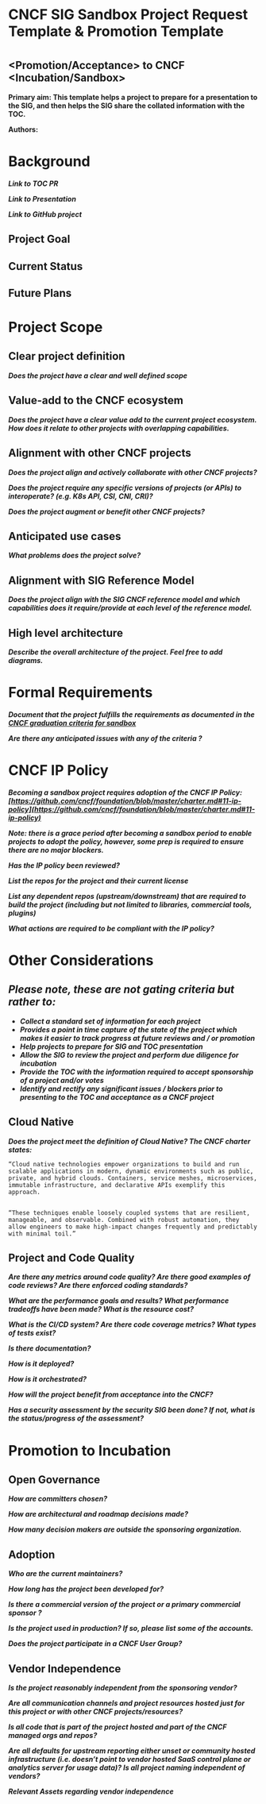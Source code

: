 # CNCF SIG Sandbox Project Request Template & Promotion Template


# <Project> 


## <Promotion/Acceptance> to CNCF <Incubation/Sandbox>

**Primary aim: This template helps a project to prepare for a presentation to the SIG, and then helps the SIG share the collated information with the TOC.**

**Authors:**


# Background

**_Link to TOC PR_**

**_Link to Presentation_**

**_Link to GitHub project_**


## Project Goal


## Current Status


## Future Plans


# Project Scope


## Clear project definition

**_Does the project have a clear and well defined scope_**

## Value-add to the CNCF ecosystem

**_Does the project have a clear value add to the current project ecosystem. How does it relate to other projects with overlapping capabilities._**


## Alignment with other CNCF projects

**_Does the project align and actively collaborate with other CNCF projects?_**

**_Does the project require any specific versions of projects (or APIs) to interoperate?  (e.g. K8s API, CSI, CNI, CRI)?_**

**_Does the project augment or benefit other CNCF projects?_**

## Anticipated use cases

**_What problems does the project solve?_**

## Alignment with SIG Reference Model

**_Does the project align with the SIG CNCF reference model and which capabilities does it require/provide at each level of the reference model._**


## High level architecture

**_Describe the overall architecture of the project. Feel free to add diagrams._**

# Formal Requirements

**_Document that the project fulfills the requirements as documented in the [CNCF graduation criteria for sandbox](https://github.com/cncf/toc/blob/master/process/graduation_criteria.adoc#sandbox-stage)_**

**_Are there any anticipated issues with any of the criteria ?_**


# CNCF IP Policy

**_Becoming a sandbox project requires adoption of the CNCF IP Policy: [https://github.com/cncf/foundation/blob/master/charter.md#11-ip-policy](https://github.com/cncf/foundation/blob/master/charter.md#11-ip-policy)_**

**_Note: there is a grace period after becoming a sandbox period to enable projects to adopt the policy, however, some prep is required to ensure there are no major blockers._**

**_Has the IP policy been reviewed?_**

**_List the repos for the project and their current license_**

**_List any dependent repos (upstream/downstream) that are required to build the project  (including but not limited to  libraries, commercial tools, plugins)_**

**_What actions are required to be compliant with the IP policy?_**


# Other Considerations

## **_Please note, these are not gating criteria but rather to:_**


*   **_Collect a standard set of information for each project_**
*   **_Provides a point in time capture of the state of the project which makes it easier to track progress at future reviews and / or promotion_**
*   **_Help projects to prepare for SIG and TOC presentation_**
*   **_Allow the SIG to review the project and perform due diligence for incubation_**
*   **_Provide the TOC with the information required to accept sponsorship of a project and/or votes_**
*   **_Identify and rectify any significant issues / blockers prior to presenting to the TOC and acceptance as a CNCF project_**


## Cloud Native

**_Does the project meet the definition of Cloud Native?  The CNCF charter states:_**


    “Cloud native technologies empower organizations to build and run scalable applications in modern, dynamic environments such as public, private, and hybrid clouds. Containers, service meshes, microservices, immutable infrastructure, and declarative APIs exemplify this approach.


    “These techniques enable loosely coupled systems that are resilient, manageable, and observable. Combined with robust automation, they allow engineers to make high-impact changes frequently and predictably with minimal toil.”


## Project and Code Quality

**_Are there any metrics around code quality?  Are there good examples of code reviews? Are there enforced coding standards?_**

**_What are the performance goals and results? What performance tradeoffs have been made?  What is the resource cost?_**

**_What is the CI/CD system?  Are there code coverage metrics?  What types of tests exist?_**

**_Is there documentation?_**

**_How is it deployed?_**

**_How is it orchestrated?_**

**_How will the project benefit from acceptance into the CNCF?_**

**_Has a security assessment by the security SIG been done? If not, what is the status/progress of the assessment?_**


# Promotion to Incubation 

## Open Governance

**_How are committers chosen?_**

**_How are architectural and roadmap decisions made?_**

**_How many decision makers are outside the sponsoring organization._**

## Adoption

**_Who are the current maintainers?_**

**_How long has the project been developed for?_**

**_Is there a commercial version of the project or a primary commercial sponsor ?_**

**_Is the project used in production? If so, please list some of the accounts._**

**_Does the project participate in a CNCF User Group?_**

## Vendor Independence

**_Is the project reasonably independent from the sponsoring vendor?_**

**_Are all communication channels and project resources hosted just for this project or with other CNCF projects/resources?_**

**_Is all code that is part of the project hosted and part of the CNCF managed orgs and repos?_**

**_Are all defaults for upstream reporting either unset or community hosted infrastructure (i.e. doesn’t point to vendor hosted SaaS control plane or analytics server for usage data)? Is all project naming independent of vendors?_**

**_Relevant Assets regarding vendor independence_**
